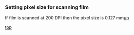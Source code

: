 ### Setting pixel size for scanning film
If film is scanned at 200 DPI then the pixel size is 0.127 mm[up](README.md)


[top](../README.md)
